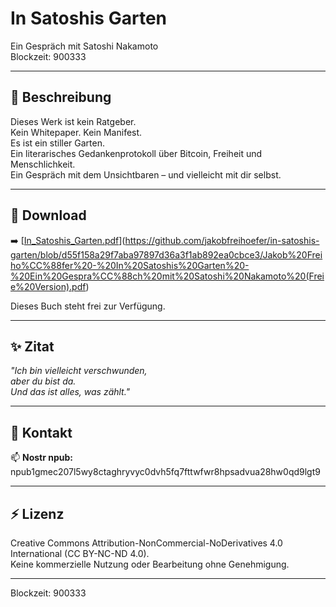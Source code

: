 # In Satoshis Garten

Ein Gespräch mit Satoshi Nakamoto  
Blockzeit: 900333

---

## 🌿 Beschreibung

Dieses Werk ist kein Ratgeber.  
Kein Whitepaper. Kein Manifest.  
Es ist ein stiller Garten.  
Ein literarisches Gedankenprotokoll über Bitcoin, Freiheit und Menschlichkeit.  
Ein Gespräch mit dem Unsichtbaren – und vielleicht mit dir selbst.

---

## 📄 Download

➡️ [[In_Satoshis_Garten.pdf](./In_Satoshis_Garten.pdf)](https://github.com/jakobfreihoefer/in-satoshis-garten/blob/d55f158a29f7aba97897d36a3f1ab892ea0cbce3/Jakob%20Freiho%CC%88fer%20-%20In%20Satoshis%20Garten%20-%20Ein%20Gespra%CC%88ch%20mit%20Satoshi%20Nakamoto%20(Freie%20Version).pdf)

Dieses Buch steht frei zur Verfügung.

---

## ✨ Zitat

*"Ich bin vielleicht verschwunden,  
aber du bist da.  
Und das ist alles, was zählt."*

---

## 🔗 Kontakt

📫 **Nostr npub:**  
npub1gmec207l5wy8ctaghryvyc0dvh5fq7fttwfwr8hpsadvua28hw0qd9lgt9

---

## ⚡ Lizenz

Creative Commons Attribution-NonCommercial-NoDerivatives 4.0 International (CC BY-NC-ND 4.0).  
Keine kommerzielle Nutzung oder Bearbeitung ohne Genehmigung.

---

Blockzeit: 900333
